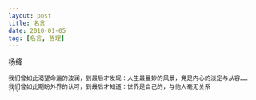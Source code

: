 ```yaml
---
layout: post
title: 名言
date: 2010-01-05
tag: [名言, 哲理]
---
```



杨绛
````
我们曾如此渴望命运的波澜，到最后才发现：人生最曼妙的风景，竟是内心的淡定与从容……
我们曾如此期盼外界的认可，到最后才知道：世界是自己的，与他人毫无关系
```
